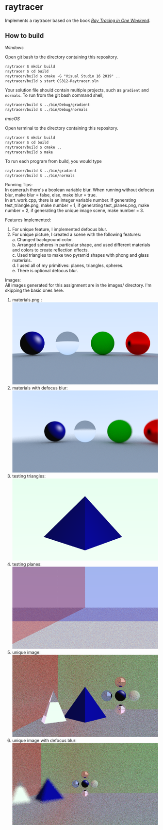 # raytracer

Implements a raytracer based on the book [_Ray Tracing in One Weekend_](https://raytracing.github.io/books/RayTracingInOneWeekend.html). 

## How to build

*Windows*

Open git bash to the directory containing this repository.

```
raytracer $ mkdir build
raytracer $ cd build
raytracer/build $ cmake -G "Visual Studio 16 2019" ..
raytracer/build $ start CS312-Raytracer.sln
```

Your solution file should contain multiple projects, such as `gradient` and `normals`.
To run from the git bash command shell, 

```
raytracer/build $ ../bin/Debug/gradient
raytracer/build $ ../bin/Debug/normals
```

*macOS*

Open terminal to the directory containing this repository.

```
raytracer $ mkdir build
raytracer $ cd build
raytracer/build $ cmake ..
raytracer/build $ make
```

To run each program from build, you would type

```
raytracer/build $ ../bin/gradient
raytracer/build $ ../bin/normals
```

Running Tips:\
In camera.h there's a boolean variable blur. When running without defocus blur, make blur = false, else, make blur = true.\
In art_work.cpp, there is an integer variable number. If generating test_triangle.png, make number = 1, if generating test_planes.png, make number = 2, if generating the unique image scene, make number = 3.


Features Implemented:
1. For unique feature, I implemented defocus blur.
2. For unique picture, I created a scene with the following features:\
   a. Changed background color.\
   b. Arranged spheres in particular shape, and used different materials and colors to create reflection effects.\
   c. Used triangles to make two pyramid shapes with phong and glass materials.\
   d. I used all of my primitives: planes, triangles, spheres.\
   e. There is optional defocus blur.

Images:\
All images generated for this assignment are in the images/ directory. I'm skipping the basic ones here.
1. materials.png :\
![alt text](https://github.com/JiangxueHan529/raytracer/blob/main/images/materials.png)
2. materials with defocus blur:\
![alt text](https://github.com/JiangxueHan529/raytracer/blob/main/images/blurred_materials.png)
3. testing triangles:\
![alt text](https://github.com/JiangxueHan529/raytracer/blob/main/images/test_triangle.png)
4. testing planes:\
![alt text](https://github.com/JiangxueHan529/raytracer/blob/main/images/test_plane.png)
5. unique image:\
![alt text](https://github.com/JiangxueHan529/raytracer/blob/main/images/art_work.png)
6. unique image with defocus blur:\
![alt text](https://github.com/JiangxueHan529/raytracer/blob/main/images/art_work_blurred.png)

